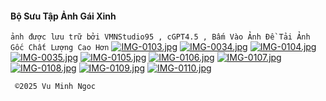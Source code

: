 #### Bộ Sưu Tập Ảnh Gái Xinh
`ảnh được lưu trữ bởi VMNStudio95 , cGPT4.5 , Bấm Vào Ảnh Đề Tải Ảnh Gốc Chất Lượng Cao Hơn`
[![IMG-0103.jpg](https://i.postimg.cc/KzzFRkzf/IMG-0103.jpg)](https://postimg.cc/67DFPQC4)
[![IMG-0034.jpg](https://i.postimg.cc/B6cyhMXN/IMG-0034.jpg)](https://postimg.cc/8Jctcddr)
[![IMG-0104.jpg](https://i.postimg.cc/TY2SGMKj/IMG-0104.jpg)](https://postimg.cc/ThSQqsqh)
[![IMG-0035.jpg](https://i.postimg.cc/D0vNRLGh/IMG-0035.jpg)](https://postimg.cc/G8fzyBzg)
[![IMG-0105.jpg](https://i.postimg.cc/pLhsX2Rj/IMG-0105.jpg)](https://postimg.cc/18SGv1gR)
[![IMG-0106.jpg](https://i.postimg.cc/VN9BdvTJ/IMG-0106.jpg)](https://postimg.cc/WD3JyNsV)
[![IMG-0107.jpg](https://i.postimg.cc/FRDyVqhm/IMG-0107.jpg)](https://postimg.cc/LYggHxq0)
[![IMG-0108.jpg](https://i.postimg.cc/mD5cDGbc/IMG-0108.jpg)](https://postimg.cc/sQ5f6qGy)
[![IMG-0109.jpg](https://i.postimg.cc/qMdKC4sn/IMG-0109.jpg)](https://postimg.cc/bd3r7XFN)
[![IMG-0110.jpg](https://i.postimg.cc/PxYxtvF7/IMG-0110.jpg)](https://postimg.cc/2bjmGyYd)

     ©️2025 Vu Minh Ngoc
